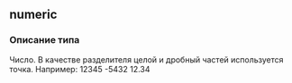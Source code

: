 ## numeric
### Описание типа
Число.
В качестве разделителя целой и дробный частей используется точка.
Например:
12345
-5432
12.34
